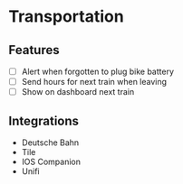 # Transportation

## Features

- [ ] Alert when forgotten to plug bike battery
- [ ] Send hours for next train when leaving
- [ ] Show on dashboard next train

## Integrations

- Deutsche Bahn
- Tile
- IOS Companion
- Unifi
